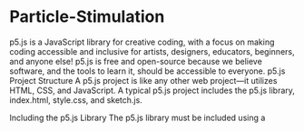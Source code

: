 # Particle-Stimulation
p5.js is a JavaScript library for creative coding, with a focus on making coding accessible and inclusive for artists, designers, educators, beginners, and anyone else! p5.js is free and open-source because we believe software, and the tools to learn it, should be accessible to everyone.
p5.js Project Structure A p5.js project is like any other web project—it utilizes HTML, CSS, and JavaScript. A typical p5.js project includes the p5.js library, index.html, style.css, and sketch.js.

Including the p5.js Library The p5.js library must be included using a <script> tag in the section of an HTML document. Only then, the p5.js library can be used in a JavaScript file.
